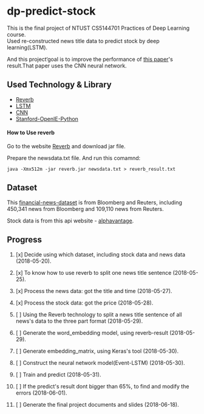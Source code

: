 # dp-predict-stock
This is the final project of NTUST CS5144701  Practices of Deep Learning course.  
Used re-constructed news title data to predict stock by deep learning(LSTM).

And this project‘goal is to improve the performance of [this paper](https://www.ijcai.org/Proceedings/15/Papers/329.pdf)'s
result.That paper uses the CNN neural network.

## Used Technology & Library
+ [Reverb](http://reverb.cs.washington.edu/README.html)  
+ [LSTM](https://en.wikipedia.org/wiki/Long_short-term_memory)  
+ [CNN](https://en.wikipedia.org/wiki/Convolutional_neural_network)    
+ [Stanford-OpenIE-Python](https://github.com/philipperemy/Stanford-OpenIE-Python)  

#### How to Use reverb
Go to the website [Reverb](http://reverb.cs.washington.edu/README.html) and download jar file.

Prepare the newsdata.txt file. And run this comamnd:
```
java -Xmx512m -jar reverb.jar newsdata.txt > reverb_result.txt
```

## Dataset
This [financial-news-dataset](https://github.com/philipperemy/financial-news-dataset) is from Bloomberg and Reuters, including 450,341 news from Bloomberg and 109,110 news from Reuters.

Stock data is from  this api website - [alphavantage](https://www.alphavantage.co).

## Progress
1. [x] Decide using which dataset, including stock data and news data (2018-05-20).

2. [x] To know how to use reverb to split one news title sentence (2018-05-25).

3. [x] Process the news data: got the title and time (2018-05-27).

4. [x] Process the stock data: got the price (2018-05-28).

5. [ ] Using the Reverb technology to split a news title sentence of all news's data to the three part format (2018-05-29).

6. [ ] Generate the word_embedding model, using reverb-result  (2018-05-29).

7. [ ] Generate embedding_matrix, using Keras's tool (2018-05-30).
8. [ ] Construct the neural network model(Event-LSTM) (2018-05-30).
9. [ ] Train and predict (2018-05-31).
10. [ ] If the predict's result dont bigger than 65%, to find and modify the errors (2018-06-01).
11. [ ] Generate the final project documents and slides  (2018-06-18).
